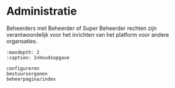 # Administratie

Beheerders met Beheerder of Super Beheerder rechten zijn verantwoordelijk voor het inrichten van het platform voor andere organsaties.

```{toctree}
:maxdepth: 2
:caption: Inhoudsopgave

configureren
bestuursorganen
beheerpagina/index
```
